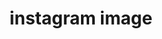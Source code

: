 ---
layout: generate-image
permalink: /generate-image/instagram
image_type: instagram
title: instagram image
---